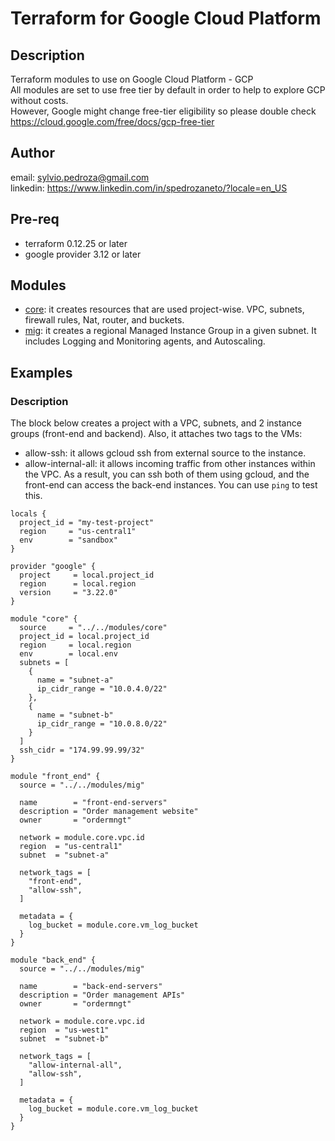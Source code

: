 # Terraform for Google Cloud Platform

## Description
Terraform modules to use on Google Cloud Platform - GCP  
All modules are set to use free tier by default in order to help to explore GCP without costs.  
However, Google might change free-tier eligibility so please double check https://cloud.google.com/free/docs/gcp-free-tier

## Author
email: sylvio.pedroza@gmail.com  
linkedin: https://www.linkedin.com/in/spedrozaneto/?locale=en_US

## Pre-req
- terraform 0.12.25 or later
- google provider 3.12 or later

## Modules
- [core](./core): it creates resources that are used project-wise. VPC, subnets, firewall rules, Nat, router, and buckets.
- [mig](./mig): it creates a regional Managed Instance Group in a given subnet. It includes Logging and Monitoring agents, and Autoscaling.

## Examples

### Description
The block below creates a project with a VPC, subnets, and 2 instance groups (front-end and backend).
Also, it attaches two tags to the VMs:
- allow-ssh: it allows gcloud ssh from external source to the instance.
- allow-internal-all: it allows incoming traffic from other instances within the VPC.
As a result, you can ssh both of them using gcloud, and the front-end can access the back-end instances. You can use `ping` to test this.

```hcl-terraform
locals {
  project_id = "my-test-project"
  region     = "us-central1"
  env        = "sandbox"
}

provider "google" {
  project     = local.project_id
  region      = local.region
  version     = "3.22.0"
}

module "core" {
  source     = "../../modules/core"
  project_id = local.project_id
  region     = local.region
  env        = local.env
  subnets = [
    {
      name = "subnet-a"
      ip_cidr_range = "10.0.4.0/22"
    },
    {
      name = "subnet-b"
      ip_cidr_range = "10.0.8.0/22"
    }
  ]
  ssh_cidr = "174.99.99.99/32"
}

module "front_end" {
  source = "../../modules/mig"

  name        = "front-end-servers"
  description = "Order management website"
  owner       = "ordermngt"

  network = module.core.vpc.id
  region  = "us-central1"
  subnet  = "subnet-a"

  network_tags = [
    "front-end",
    "allow-ssh",
  ]

  metadata = {
    log_bucket = module.core.vm_log_bucket
  }
}

module "back_end" {
  source = "../../modules/mig"

  name        = "back-end-servers"
  description = "Order management APIs"
  owner       = "ordermngt"

  network = module.core.vpc.id
  region  = "us-west1"
  subnet  = "subnet-b"

  network_tags = [
    "allow-internal-all",
    "allow-ssh",
  ]

  metadata = {
    log_bucket = module.core.vm_log_bucket
  }
}
```
